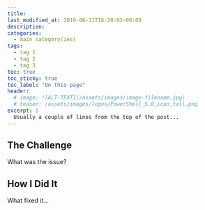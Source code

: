 ```yaml
---
title: 
last_modified_at: 2019-06-11T16:20:02-00:00
description: 
categories:
  - main category(ies)
tags:
  - tag 1
  - tag 2
  - tag 3
toc: true
toc_sticky: true
toc_label: "On this page"
header:
  # image: ![ALT-TEXT](/assets/images/image-filename.jpg)
  # teaser: /assets/images/logos/PowerShell_5.0_icon_tall.png
excerpt: |
  Usually a couple of lines from the top of the post...
---
```


## The Challenge

What was the issue?

## How I Did It

What fixed it...
